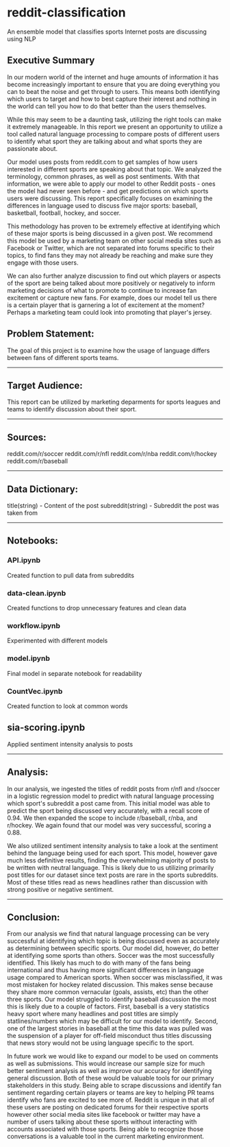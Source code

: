 # reddit-classification
An ensemble model that classifies sports Internet posts are discussing using NLP

## Executive Summary
In our modern world of the internet and huge amounts of information it has become increasingly important to ensure that you are doing everything you can to beat the noise and get through to users. This means both identifying which users to target and how to best capture their interest and nothing in the world can tell you how to do that better than the users themselves. 

While this may seem to be a daunting task, utilizing the right tools can make it extremely manageable. In this report we present an opportunity to utilize a tool called natural language processing to compare posts of different users to identify what sport they are talking about and what sports they are passionate about. 

Our model uses posts from reddit.com to get samples of how users interested in different sports are speaking about that topic. We analyzed the terminology, common phrases, as well as post sentiments. With that information, we were able to apply our model to other Reddit posts - ones the model had never seen before - and get predictions on which sports users were discussing. This report specifically focuses on examining the differences in language used to discuss five major sports: baseball, basketball, football, hockey, and soccer. 

This methodology has proven to be extremely effective at identifying which of these major sports is being discussed in a given post. We recommend this model be used by a marketing team on other social media sites such as Facebook or Twitter, which are not separated into forums specific to their topics, to find fans they may not already be reaching and make sure they engage with those users.

We can also further analyze discussion to find out which players or aspects of the sport are being talked about more positively or negatively to inform marketing decisions of what to promote to continue to increase fan excitement or capture new fans. For example, does our model tell us there is a certain player that is garnering a lot of excitement at the moment? Perhaps a marketing team could look into promoting that player's jersey.


## Problem Statement:
The goal of this project is to examine how the usage of language differs between fans of different sports teams.

---
## Target Audience:
This report can be utilized by marketing deparments for sports leagues and teams to identify discussion about their sport.

---
## Sources:
reddit.com/r/soccer
reddit.com/r/nfl
reddit.com/r/nba
reddit.com/r/hockey
reddit.com/r/baseball


---
## Data Dictionary:
title(string) - Content of the post
subreddit(string) - Subreddit the post was taken from

---
## Notebooks:
### API.ipynb
Created function to pull data from subreddits

### data-clean.ipynb
Created functions to drop unnecessary features and clean data

### workflow.ipynb
Experimented with different models

### model.ipynb
Final model in separate notebook for readability

### CountVec.ipynb
Created function to look at common words

## sia-scoring.ipynb
Applied sentiment intensity analysis to posts

---
## Analysis:
In our analysis, we ingested the titles of reddit posts from r/nfl and r/soccer in a logistic regression model to predict with natural language processing which sport's subreddit a post came from. This initial model was able to predict the sport being discussed very accurately, with a recall score of 0.94. We then expanded the scope to include r/baseball, r/nba, and r/hockey. We again found that our model was very successful, scoring a 0.88. 

We also utilized sentiment intensity analysis to take a look at the sentiment behind the language being used for each sport. This model, however gave much less definitive results, finding the overwhelming majority of posts to be written with neutral language. This is likely due to us utilizing primarily post titles for our dataset since text posts are rare in the sports subreddits. Most of these titles read as news headlines rather than discussion with strong positive or negative sentiment. 

---
## Conclusion:
From our analysis we find that natural language processing can be very successful at identifying which topic is being discussed even as accurately as determining between specific sports. Our model did, however, do better at identifying some sports than others. Soccer was the most successfully identified. This likely has much to do with many of the fans being international and thus having more significant differences in language usage compared to American sports. When soccer was misclassified, it was most mistaken for hockey related discussion. This makes sense because they share more common vernacular (goals, assists, etc) than the other three sports. Our model struggled to identify baseball discussion the most this is likely due to a couple of factors. First, baseball is a very statistics heavy sport where many headlines and post titles are simply statlines/numbers which may be difficult for our model to identify. Second, one of the largest stories in baseball at the time this data was pulled was the suspension of a player for off-field misconduct thus titles discussing that news story would not be using language specific to the sport.

In future work we would like to expand our model to be used on comments as well as submissions. This would increase our sample size for much better sentiment analysis as well as improve our accuracy for identifying general discussion. Both of these would be valuable tools for our primary stakeholders in this study. Being able to scrape discussions and identify fan sentiment regarding certain players or teams are key to helping PR teams identify who fans are excited to see more of. Reddit is unique in that all of these users are posting on dedicated forums for their respective sports however other social media sites like facebook or twitter may have a number of users talking about these sports without interacting with accounts associated with those sports. Being able to recognize those conversations is a valuable tool in the current marketing environment.
